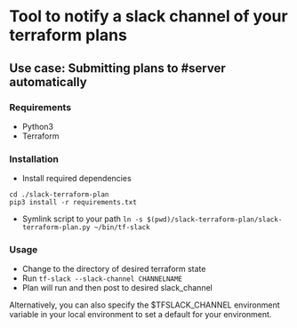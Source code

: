 # Tool to notify a slack channel of your terraform plans

## Use case: Submitting plans to #server automatically


### Requirements
- Python3
- Terraform

### Installation
- Install required dependencies

```git clone https://github.com/sprutner/slack-terraform-plan
cd ./slack-terraform-plan
pip3 install -r requirements.txt
```
- Symlink script to your path
`ln -s $(pwd)/slack-terraform-plan/slack-terraform-plan.py ~/bin/tf-slack`

### Usage
- Change to the directory of desired terraform state
- Run `tf-slack --slack-channel CHANNELNAME`
- Plan will run and then post to desired slack_channel

Alternatively, you can also specify the $TFSLACK_CHANNEL environment variable in your local environment to set a default for your environment.
